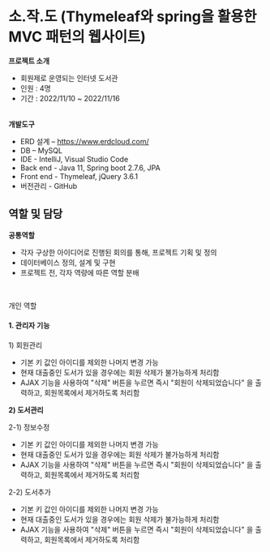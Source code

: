 # 소.작.도 (Thymeleaf와 spring을 활용한 MVC 패턴의 웹사이트)

<b>프로젝트 소개</b>
    <ul>
        <li>회원제로 운영되는 인터넷 도서관</li>
        <li>인원 : 4명</li>
        <li>기간 : 2022/11/10 ~ 2022/11/16</li>
    </ul>
<br/>
<b>개발도구</b>
    <ul>
        <li>ERD 설계 – https://www.erdcloud.com/</li>
        <li>DB – MySQL</li>
        <li>IDE - IntelliJ, Visual Studio Code</li>
        <li>Back end - Java 11, Spring boot 2.7.6, JPA</li>
        <li>Front end - Thymeleaf, jQuery 3.6.1</li>
        <li>버전관리 - GitHub</li>
    </ul>

<h2>역할 및 담당</h2>

<b>공통역할</b>

<ul>
 <li>각자 구상한 아이디어로 진행된 회의를 통해, 프로젝트 기획 및 정의</li>
 <li>데이터베이스 정의, 설계 및 구현</li>
 <li>프로젝트 전, 각자 역량에 따른 역할 분배</li>
</ul>
<br/>
<p>개인 역할</p>

<h4>1. 관리자 기능</h4>

 <p>1) 회원관리</p>
 
<ul>
    <li>기본 키 값인 아이디를 제외한 나머지 변경 가능</li>
    <li>현재 대출중인 도서가 있을 경우에는 회원 삭제가 불가능하게 처리함</li>
    <li>AJAX 기능을 사용하여 "삭제" 버튼을 누르면 즉시 "회원이 삭제되었습니다" 을 출력하고, 회원목록에서 제거하도록 처리함</li>
</ul>

<b>2) 도서관리</b>

<p>2-1) 정보수정</p>

<ul>
    <li>기본 키 값인 아이디를 제외한 나머지 변경 가능</li>
    <li>현재 대출중인 도서가 있을 경우에는 회원 삭제가 불가능하게 처리함</li>
    <li>AJAX 기능을 사용하여 "삭제" 버튼을 누르면 즉시 "회원이 삭제되었습니다" 을 출력하고, 회원목록에서 제거하도록 처리함</li>
</ul>

<p>2-2) 도서추가</p>


<ul>
    <li>기본 키 값인 아이디를 제외한 나머지 변경 가능</li>
    <li>현재 대출중인 도서가 있을 경우에는 회원 삭제가 불가능하게 처리함</li>
    <li>AJAX 기능을 사용하여 "삭제" 버튼을 누르면 즉시 "회원이 삭제되었습니다" 을 출력하고, 회원목록에서 제거하도록 처리함</li>
</ul>

